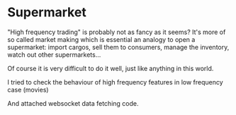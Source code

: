 # Supermarket

"High frequency trading" is probably not as fancy as it seems? It's more of so called market making which is essential an analogy to open a supermarket: import cargos, sell them to consumers, manage the inventory, watch out other supermarkets... 

Of course it is very difficult to do it well, just like anything in this world.

I tried to check the behaviour of high frequency features in low frequency case (movies)

And attached websocket data fetching code.
